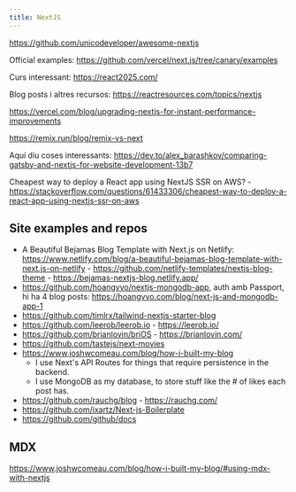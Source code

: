```yaml
---
title: NextJS
---
```


https://github.com/unicodeveloper/awesome-nextjs

Official examples: https://github.com/vercel/next.js/tree/canary/examples

Curs interessant: https://react2025.com/

Blog posts i altres recursos: https://reactresources.com/topics/nextjs

https://vercel.com/blog/upgrading-nextjs-for-instant-performance-improvements

https://remix.run/blog/remix-vs-next

Aquí diu coses interessants: https://dev.to/alex_barashkov/comparing-gatsby-and-nextjs-for-website-development-13b7

Cheapest way to deploy a React app using NextJS SSR on AWS? - https://stackoverflow.com/questions/61433306/cheapest-way-to-deploy-a-react-app-using-nextjs-ssr-on-aws

## Site examples and repos

- A Beautiful Bejamas Blog Template with Next.js on Netlify: https://www.netlify.com/blog/a-beautiful-bejamas-blog-template-with-next.js-on-netlify - https://github.com/netlify-templates/nextjs-blog-theme - https://bejamas-nextjs-blog.netlify.app/
- https://github.com/hoangvvo/nextjs-mongodb-app, auth amb Passport, hi ha 4 blog posts: https://hoangvvo.com/blog/next-js-and-mongodb-app-1
- https://github.com/timlrx/tailwind-nextjs-starter-blog
- https://github.com/leerob/leerob.io - https://leerob.io/
- https://github.com/brianlovin/briOS - https://brianlovin.com/
- https://github.com/tastejs/next-movies
- https://www.joshwcomeau.com/blog/how-i-built-my-blog
  - I use Next's API Routes for things that require persistence in the backend.
  - I use MongoDB as my database, to store stuff like the # of likes each post has.
- https://github.com/rauchg/blog - https://rauchg.com/
- https://github.com/ixartz/Next-js-Boilerplate
- https://github.com/github/docs

## MDX

https://www.joshwcomeau.com/blog/how-i-built-my-blog/#using-mdx-with-nextjs
